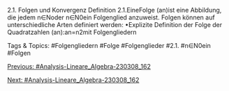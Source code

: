 2.1. Folgen und Konvergenz
Definition 2.1.EineFolge (an)ist eine Abbildung, die jedem n∈Noder n∈N0ein Folgenglied
anzuweist.
Folgen können auf unterschiedliche Arten definiert werden:
•Explizite Definition der Folge der Quadratzahlen (an):an=n2mit Folgengliedern

   Tags & Topics:
   #Folgengliedern
   #Folge
   #Folgenglieder
   #2.1.
   #n∈N0ein
   #Folgen

[Previous: #Analysis-Lineare_Algebra-230308_162](Analysis-Lineare_Algebra-230308_162.md)

[Next: #Analysis-Lineare_Algebra-230308_162](Analysis-Lineare_Algebra-230308_162.md)